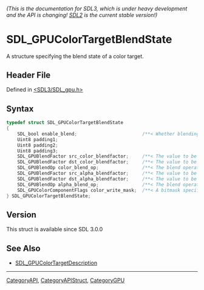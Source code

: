 ###### (This is the documentation for SDL3, which is under heavy development and the API is changing! [SDL2](https://wiki.libsdl.org/SDL2/) is the current stable version!)
# SDL_GPUColorTargetBlendState

A structure specifying the blend state of a color target.

## Header File

Defined in [<SDL3/SDL_gpu.h>](https://github.com/libsdl-org/SDL/blob/main/include/SDL3/SDL_gpu.h)

## Syntax

```c
typedef struct SDL_GPUColorTargetBlendState
{
    SDL_bool enable_blend;                        /**< Whether blending is enabled for the color target. */
    Uint8 padding1;
    Uint8 padding2;
    Uint8 padding3;
    SDL_GPUBlendFactor src_color_blendfactor;     /**< The value to be multiplied by the source RGB value. */
    SDL_GPUBlendFactor dst_color_blendfactor;     /**< The value to be multiplied by the destination RGB value. */
    SDL_GPUBlendOp color_blend_op;                /**< The blend operation for the RGB components. */
    SDL_GPUBlendFactor src_alpha_blendfactor;     /**< The value to be multiplied by the source alpha. */
    SDL_GPUBlendFactor dst_alpha_blendfactor;     /**< The value to be multiplied by the destination alpha. */
    SDL_GPUBlendOp alpha_blend_op;                /**< The blend operation for the alpha component. */
    SDL_GPUColorComponentFlags color_write_mask;  /**< A bitmask specifying which of the RGBA components are enabled for writing. */
} SDL_GPUColorTargetBlendState;
```

## Version

This struct is available since SDL 3.0.0

## See Also

- [SDL_GPUColorTargetDescription](SDL_GPUColorTargetDescription)

----
[CategoryAPI](CategoryAPI), [CategoryAPIStruct](CategoryAPIStruct), [CategoryGPU](CategoryGPU)

